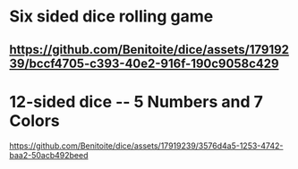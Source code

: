 # Six sided dice rolling game
https://github.com/Benitoite/dice/assets/17919239/bccf4705-c393-40e2-916f-190c9058c429
---
# 12-sided dice -- 5 Numbers and 7 Colors
https://github.com/Benitoite/dice/assets/17919239/3576d4a5-1253-4742-baa2-50acb492beed





